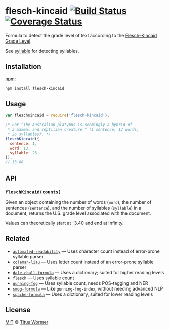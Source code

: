 # flesch-kincaid [![Build Status][travis-badge]][travis] [![Coverage Status][codecov-badge]][codecov]

Formula to detect the grade level of text according to the
[Flesch–Kincaid Grade Level][formula].

See [syllable][] for detecting syllables.

## Installation

[npm][]:

```bash
npm install flesch-kincaid
```

## Usage

```js
var fleschKincaid = require('flesch-kincaid');

/* For “The Australian platypus is seemingly a hybrid of
 * a mammal and reptilian creature.” (1 sentence, 13 words,
 * 26 syllables). */
fleschKincaid({
  sentence: 1,
  word: 13,
  syllable: 26
});
// 13.08
```

## API

### `fleschKincaid(counts)`

Given an object containing the number of words (`word`), the number of
sentences (`sentence`), and the number of syllables  (`syllable`) in a
document, returns the U.S. grade level associated with the document.

Values can theoretically start at -3.40 and end at Infinity.

## Related

*   [`automated-readability`](https://github.com/words/automated-readability)
    — Uses character count instead of error-prone syllable parser
*   [`coleman-liau`](https://github.com/words/coleman-liau)
    — Uses letter count instead of an error-prone syllable parser
*   [`dale-chall-formula`](https://github.com/words/dale-chall-formula)
    — Uses a dictionary; suited for higher reading levels
*   [`flesch`](https://github.com/words/flesch)
    — Uses syllable count
*   [`gunning-fog`](https://github.com/words/gunning-fog)
    — Uses syllable count, needs POS-tagging and NER
*   [`smog-formula`](https://github.com/words/smog-formula)
    — Like `gunning-fog-index`, without needing advanced NLP
*   [`spache-formula`](https://github.com/words/spache-formula)
    — Uses a dictionary, suited for lower reading levels

## License

[MIT][license] © [Titus Wormer][author]

<!-- Definitions -->

[travis-badge]: https://img.shields.io/travis/words/flesch-kincaid.svg

[travis]: https://travis-ci.org/words/flesch-kincaid

[codecov-badge]: https://img.shields.io/codecov/c/github/words/flesch-kincaid.svg

[codecov]: https://codecov.io/github/words/flesch-kincaid

[npm]: https://docs.npmjs.com/cli/install

[license]: LICENSE

[author]: http://wooorm.com

[formula]: http://en.wikipedia.org/wiki/Flesch–Kincaid_readability_tests#Flesch.E2.80.93Kincaid_Grade_Level

[syllable]: https://github.com/words/syllable

